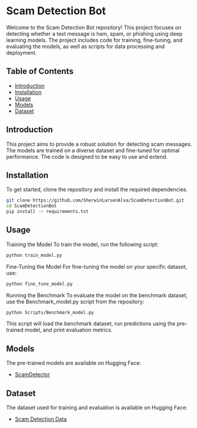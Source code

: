 # Scam Detection Bot

Welcome to the Scam Detection Bot repository! This project focuses on detecting whether a text message is ham, spam, or phishing using deep learning models. The project includes code for training, fine-tuning, and evaluating the models, as well as scripts for data processing and deployment.

## Table of Contents
- [Introduction](#introduction)
- [Installation](#installation)
- [Usage](#usage)
- [Models](#models)
- [Dataset](#dataset)

## Introduction
This project aims to provide a robust solution for detecting scam messages. The models are trained on a diverse dataset and fine-tuned for optimal performance. The code is designed to be easy to use and extend.

## Installation
To get started, clone the repository and install the required dependencies.

```bash
git clone https://github.com/SherwinLarsenAlva/ScamDetectionBot.git
cd ScamDetectionBot
pip install -r requirements.txt 
```

## Usage
Training the Model
To train the model, run the following script:
```bash
python train_model.py
```

Fine-Tuning the Model
For fine-tuning the model on your specific dataset, use:
```bash
python fine_tune_model.py
```

Running the Benchmark
To evaluate the model on the benchmark dataset, use the Benchmark_model.py script from the repository:

```bash
python Scripts/Benchmark_model.py
```
This script will load the benchmark dataset, run predictions using the pre-trained model, and print evaluation metrics.

## Models
The pre-trained models are available on Hugging Face:
- [ScamDetector](https://huggingface.co/SparkyPilot/ScamDetector/tree/main)

## Dataset
The dataset used for training and evaluation is available on Hugging Face:
- [Scam Detection Data](https://huggingface.co/datasets/SparkyPilot/scam-detection-data/tree/main)
